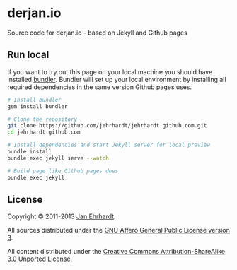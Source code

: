 derjan.io
==========

Source code for derjan.io - based on Jekyll and Github pages

Run local
---------

If you want to try out this page on your local machine you should have installed
[bundler](http://gembundler.com). Bundler will set up your local environment by
installing all required dependencies in the same version Github pages uses.

```sh
# Install bundler
gem install bundler

# Clone the repository
git clone https://github.com/jehrhardt/jehrhardt.github.com.git
cd jehrhardt.github.com

# Install dependencies and start Jekyll server for local preview
bundle install
bundle exec jekyll serve --watch

# Build page like Github pages does
bundle exec jekyll
```

License
-------

Copyright © 2011-2013 [Jan Ehrhardt](http://derjan.io).

All sources distributed under the
[GNU Affero General Public License version 3](https://www.gnu.org/licenses/agpl.html).

All content distributed under the
[Creative Commons Attribution-ShareAlike 3.0 Unported License](https://creativecommons.org/licenses/by-sa/3.0/).
